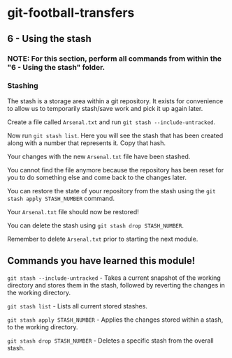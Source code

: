 # git-football-transfers

## 6 - Using the stash

### NOTE: For this section, perform all commands from within the "6 - Using the stash" folder.

### Stashing

The stash is a storage area within a git repository. It exists for convenience to allow us to temporarily stash/save work and pick it up again later.

Create a file called `Arsenal.txt` and run `git stash --include-untracked`.

Now run `git stash list`. Here you will see the stash that has been created along with a number that represents it. Copy that hash.

Your changes with the new `Arsenal.txt` file have been stashed.

You cannot find the file anymore because the repository has been reset for you to do something else and come back to the changes later.

You can restore the state of your repository from the stash using the `git stash apply STASH_NUMBER` command.

Your `Arsenal.txt` file should now be restored!

You can delete the stash using `git stash drop STASH_NUMBER`.

Remember to delete `Arsenal.txt` prior to starting the next module.

## Commands you have learned this module!

`git stash --include-untracked` - Takes a current snapshot of the working directory and stores them in the stash, followed by reverting the changes in the working directory.

`git stash list` - Lists all current stored stashes.

`git stash apply STASH_NUMBER` - Applies the changes stored within a stash, to the working directory.

`git stash drop STASH_NUMBER` - Deletes a specific stash from the overall stash.
